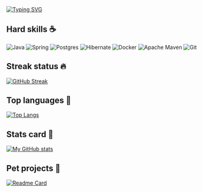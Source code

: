 [![Typing SVG](https://readme-typing-svg.herokuapp.com?color=%2336BCF7&lines=Hello+World+I`m+mattakvshi)](https://git.io/typing-svg)
## Hard skills ☕ ## 
![Java](https://img.shields.io/badge/java-%23ED8B00.svg?style=for-the-badge&logo=java&logoColor=white)
![Spring](https://img.shields.io/badge/spring-%236DB33F.svg?style=for-the-badge&logo=spring&logoColor=white)
![Postgres](https://img.shields.io/badge/postgres-%23316192.svg?style=for-the-badge&logo=postgresql&logoColor=white)
![Hibernate](https://img.shields.io/badge/Hibernate-59666C?style=for-the-badge&logo=Hibernate&logoColor=white)
![Docker](https://img.shields.io/badge/docker-%230db7ed.svg?style=for-the-badge&logo=docker&logoColor=white)
![Apache Maven](https://img.shields.io/badge/Apache%20Maven-C71A36?style=for-the-badge&logo=Apache%20Maven&logoColor=white)
![Git](https://img.shields.io/badge/git-%23F05033.svg?style=for-the-badge&logo=git&logoColor=white)
## Streak status 🔥 ##
[![GitHub Streak](https://github-readme-streak-stats.herokuapp.com/?user=mattakvshi)](https://github.com/mattakvshi)
## Top languages 🍃 ##
[![Top Langs](https://github-readme-stats.vercel.app/api/top-langs/?username=mattakvshi&layout=compact)](https://github.com/mattakvshi)
## Stats card 💯 ##
[![My GitHub stats](https://github-readme-stats.vercel.app/api?username=mattakvshi&show_icons=true&theme=midnight-purple)](https://github.com/mattakvshi)
## Pet  projects 🐶 ##
[![Readme Card](https://github-readme-stats.vercel.app/api/pin/?username=mattakvshi&theme=midnight-purple&repo=NEAR-frontend)](https://github.com/mattakvshi/NEAR-frontend)
